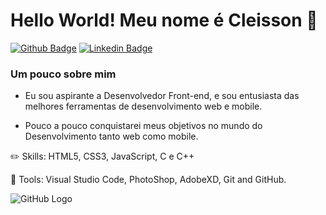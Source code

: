 # Hello World! Meu nome é Cleisson 👋
[![Github Badge](https://img.shields.io/badge/-Github-000?style=flat-square&logo=Github&logoColor=white&link=https://github.com/CleissonV)](https://github.com/CleissonV)
[![Linkedin Badge](https://img.shields.io/badge/-LinkedIn-blue?style=flat-square&logo=Linkedin&logoColor=white&link=https://www.linkedin.com/in/cleisson-vilela-a695381b2/)](https://www.linkedin.com/in/cleisson-vilela-a695381b2/)

### Um pouco sobre mim
<ul>
<li> <p> Eu sou aspirante a Desenvolvedor Front-end, e sou entusiasta das melhores ferramentas de desenvolvimento web e mobile.</p></li>
<li><p> Pouco a pouco conquistarei meus objetivos no mundo do Desenvolvimento tanto web como mobile.</p></li>
  </ul>

:pencil2: Skills: HTML5, CSS3, JavaScript, C e C++

💼 Tools: Visual Studio Code, PhotoShop, AdobeXD, Git and GitHub.

![GitHub Logo](https://t4.ftcdn.net/jpg/02/24/55/09/240_F_224550946_XQ4hhal8y8P3jHKTcQl9CzERTw5CKJHh.jpg)

